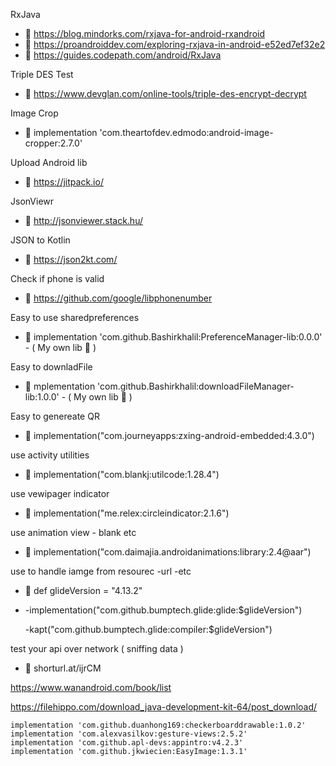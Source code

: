 
RxJava
-  🌱  https://blog.mindorks.com/rxjava-for-android-rxandroid
-  🌱 https://proandroiddev.com/exploring-rxjava-in-android-e52ed7ef32e2
-  🌱 https://guides.codepath.com/android/RxJava

Triple DES Test
-  🌱 https://www.devglan.com/online-tools/triple-des-encrypt-decrypt

Image Crop 
-  🌱 implementation 'com.theartofdev.edmodo:android-image-cropper:2.7.0'

Upload Android lib
-  🌱 https://jitpack.io/

JsonViewr
-  🌱 http://jsonviewer.stack.hu/

JSON to Kotlin
-  🌱 https://json2kt.com/

Check if phone is valid
-  🌱 https://github.com/google/libphonenumber   

Easy to use sharedpreferences 
-  🌱 implementation 'com.github.Bashirkhalil:PreferenceManager-lib:0.0.0'  -  ( My own lib :green_heart: )   

Easy to downladFile
-  🌱 mplementation 'com.github.Bashirkhalil:downloadFileManager-lib:1.0.0' -  ( My own lib :green_heart: )
 
Easy to genereate QR
-  🌱  implementation("com.journeyapps:zxing-android-embedded:4.3.0")

use activity utilities 
-  🌱  implementation("com.blankj:utilcode:1.28.4") 
 
 use vewipager indicator 
-  🌱  implementation("me.relex:circleindicator:2.1.6")   

 use animation view - blank etc 
-  🌱  implementation("com.daimajia.androidanimations:library:2.4@aar")  

  use to handle iamge from resourec -url -etc     
-  🌱   def glideVersion = "4.13.2"
-  
    -implementation("com.github.bumptech.glide:glide:$glideVersion")
    
    -kapt("com.github.bumptech.glide:compiler:$glideVersion")


 test your api over network ( sniffing data )
-  🌱  shorturl.at/ijrCM 




https://www.wanandroid.com/book/list

https://filehippo.com/download_java-development-kit-64/post_download/


    implementation 'com.github.duanhong169:checkerboarddrawable:1.0.2'
    implementation 'com.alexvasilkov:gesture-views:2.5.2'
    implementation 'com.github.apl-devs:appintro:v4.2.3'
    implementation 'com.github.jkwiecien:EasyImage:1.3.1'
